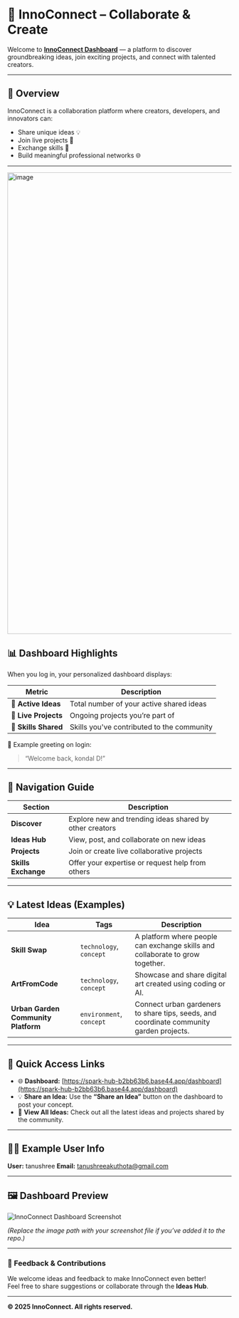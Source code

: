 # 🌟 InnoConnect – Collaborate & Create

Welcome to **[InnoConnect Dashboard](https://spark-hub-b2bb63b6.base44.app/dashboard)** — a platform to discover groundbreaking ideas, join exciting projects, and connect with talented creators.

---

## 🚀 Overview

InnoConnect is a collaboration platform where creators, developers, and innovators can:
- Share unique ideas 💡  
- Join live projects 🚀  
- Exchange skills 🤝  
- Build meaningful professional networks 🌐  

---
<img width="1891" height="1037" alt="image" src="https://github.com/user-attachments/assets/b567bdec-f549-4a0f-a641-8cb656b1aef2" />

## 📊 Dashboard Highlights

When you log in, your personalized dashboard displays:

| Metric | Description |
|--------|--------------|
| 🧠 **Active Ideas** | Total number of your active shared ideas |
| 🚀 **Live Projects** | Ongoing projects you’re part of |
| 💬 **Skills Shared** | Skills you've contributed to the community |

👋 Example greeting on login:
> “Welcome back, kondal D!”

---

## 🧭 Navigation Guide

| Section | Description |
|----------|-------------|
| **Discover** | Explore new and trending ideas shared by other creators |
| **Ideas Hub** | View, post, and collaborate on new ideas |
| **Projects** | Join or create live collaborative projects |
| **Skills Exchange** | Offer your expertise or request help from others |

---

## 💡 Latest Ideas (Examples)

| Idea | Tags | Description |
|------|------|-------------|
| **Skill Swap** | `technology`, `concept` | A platform where people can exchange skills and collaborate to grow together. |
| **ArtFromCode** | `technology`, `concept` | Showcase and share digital art created using coding or AI. |
| **Urban Garden Community Platform** | `environment`, `concept` | Connect urban gardeners to share tips, seeds, and coordinate community garden projects. |

---

## 🔗 Quick Access Links

- 🌐 **Dashboard:** [https://spark-hub-b2bb63b6.base44.app/dashboard](https://spark-hub-b2bb63b6.base44.app/dashboard)
- 💡 **Share an Idea:** Use the **“Share an Idea”** button on the dashboard to post your concept.  
- 📂 **View All Ideas:** Check out all the latest ideas and projects shared by the community.

---

## 🧑‍💻 Example User Info

**User:** tanushree
**Email:** tanushreeakuthota@gmail.com  

---

## 🖼️ Dashboard Preview

![InnoConnect Dashboard Screenshot](./screenshot.png)

*(Replace the image path with your screenshot file if you’ve added it to the repo.)*

---

### 💬 Feedback & Contributions
We welcome ideas and feedback to make InnoConnect even better!  
Feel free to share suggestions or collaborate through the **Ideas Hub**.

---

**© 2025 InnoConnect. All rights reserved.**
